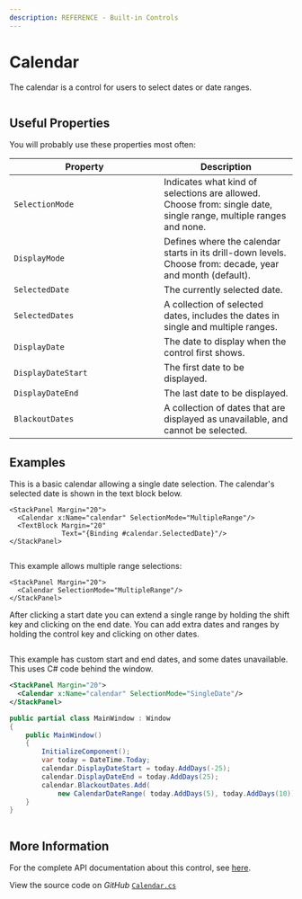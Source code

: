 ```yaml
---
description: REFERENCE - Built-in Controls
---
```


# Calendar

The calendar is a control for users to select dates or date ranges.

<img src="../../../../.gitbook/assets/calendar3.gif" alt=""/>

## Useful Properties

You will probably use these properties most often:

<table><thead><tr><th width="251">Property</th><th>Description</th></tr></thead><tbody><tr><td><code>SelectionMode</code></td><td>Indicates what kind of selections are allowed. Choose from: single date, single range, multiple ranges and none.</td></tr><tr><td><code>DisplayMode</code></td><td>Defines where the calendar starts in its drill-down levels. Choose from: decade, year and month (default). </td></tr><tr><td><code>SelectedDate</code></td><td>The currently selected date.</td></tr><tr><td><code>SelectedDates</code></td><td>A collection of selected dates, includes the dates in single and multiple ranges.</td></tr><tr><td><code>DisplayDate</code></td><td>The date to display when the control first shows.</td></tr><tr><td><code>DisplayDateStart</code></td><td>The first date to be displayed.</td></tr><tr><td><code>DisplayDateEnd</code></td><td>The last date to be displayed.</td></tr><tr><td><code>BlackoutDates</code></td><td>A collection of dates that are displayed as unavailable, and cannot be selected.</td></tr></tbody></table>

## Examples

This is a basic calendar allowing a single date selection. The calendar's selected date is shown in the text block below.

```markup
<StackPanel Margin="20">
  <Calendar x:Name="calendar" SelectionMode="MultipleRange"/>
  <TextBlock Margin="20" 
             Text="{Binding #calendar.SelectedDate}"/>
</StackPanel>
```

<img src="../../../../.gitbook/assets/calendar.gif" alt=""/>

This example allows multiple range selections:

```markup
<StackPanel Margin="20">
  <Calendar SelectionMode="MultipleRange"/>
</StackPanel>
```

After clicking a start date you can extend a single range by holding the shift key and clicking on the end date. You can add extra dates and ranges by holding the control key and clicking on other dates.&#x20;

<img src="../../../../.gitbook/assets/calendar2.gif" alt=""/>

This example has custom start and end dates, and some dates unavailable. This uses C# code behind the window.



```xml
<StackPanel Margin="20">
  <Calendar x:Name="calendar" SelectionMode="SingleDate"/>
</StackPanel>
```


```csharp title='C#'
public partial class MainWindow : Window
{
    public MainWindow()
    {
        InitializeComponent();
        var today = DateTime.Today;
        calendar.DisplayDateStart = today.AddDays(-25);
        calendar.DisplayDateEnd = today.AddDays(25);
        calendar.BlackoutDates.Add(
            new CalendarDateRange( today.AddDays(5), today.AddDays(10)));
    } 
}
```



<img src="../../../../.gitbook/assets/calendar4.gif" alt=""/>

## More Information

For the complete API documentation about this control, see [here](http://reference.avaloniaui.net/api/Avalonia.Controls/Calendar/).

View the source code on _GitHub_ [`Calendar.cs`](https://github.com/AvaloniaUI/Avalonia/blob/master/src/Avalonia.Controls/Calendar/Calendar.cs)
